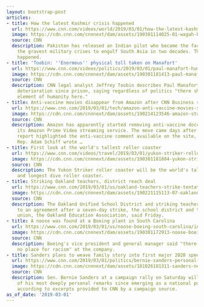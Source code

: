 ```yaml
---
layout: bootstrap-post
articles:
- title: How the latest Kashmir crisis happened
  url: https://www.cnn.com/videos/world/2019/03/01/how-the-latest-kashmir-crisis-unfurled-lon-orig-jba.cnn
  image: https://cdn.cnn.com/cnnnext/dam/assets/190301114025-01-wagah-border-ceremony-file-2008-super-tease.jpg
  source: CNN
  description: Pakistan has released an Indian pilot who became the face of one of
    the gravest military crises to engulf South Asia in two decades. This is how it
    happened.
- title: 'Toobin: ''Enormous'' physical toll taken on Manafort'
  url: https://www.cnn.com/videos/politics/2019/03/01/paul-manafort-humanity-physical-toll-toobin-sot-tsr-vpx.cnn
  image: https://cdn.cnn.com/cnnnext/dam/assets/190301181413-paul-manafort-humanity-physical-toll-toobin-sot-tsr-vpx-00000515-super-tease.jpg
  source: CNN
  description: CNN legal analyst Jeffrey Toobin describes Paul Manafort's physical
    deterioration since prison, saying regardless of politics "there should be an
    element of humanity here."
- title: Anti-vaccine movies disappear from Amazon after CNN Business report
  url: https://www.cnn.com/2019/03/01/tech/amazon-anti-vaccine-movies-schiff/index.html
  image: https://cdn.cnn.com/cnnnext/dam/assets/190214123546-amazon-staten-island-super-tease.jpg
  source: CNN
  description: Amazon has apparently started removing anti-vaccine documentaries from
    its Amazon Prime Video streaming service. The move came days after a CNN Business
    report highlighted the anti-vaccine comment available on the site, and hours after
    Rep. Adam Schiff wrote …
- title: First look at the world's tallest roller coaster
  url: https://www.cnn.com/videos/travel/2019/03/01/yukon-striker-rollercoaster-canada-orig-caf.cnn
  image: https://cdn.cnn.com/cnnnext/dam/assets/190301181804-yukon-striker-super-tease.jpg
  source: CNN
  description: The Yukon Striker roller coaster will be the world's tallest, fastest
    and longest dive roller coaster.
- title: Striking Oakland teachers, district reach deal
  url: https://www.cnn.com/2019/03/01/us/oakland-teachers-strike-tentative-agreement/index.html
  image: https://cdn.cnn.com/cnnnext/dam/assets/190221115113-07-oakland-teacher-strike-0221-super-tease.jpg
  source: CNN
  description: The Oakland Unified School District and striking teachers have come
    to an agreement after a seven-day strike, the school district and the teachers'
    union, the Oakland Education Association, said Friday.
- title: A noose was found at a Boeing plant in South Carolina
  url: https://www.cnn.com/2019/03/01/us/noose-boeing-south-carolina/index.html
  image: https://cdn.cnn.com/cnnnext/dam/assets/190301172913-noose-boeing-south-carolina-super-tease.jpg
  source: CNN
  description: Boeing's vice president and general manager said "there is absolutely
    no place for racism" at the company.
- title: Sanders plans to weave family story into first major 2020 speech
  url: https://www.cnn.com/2019/03/01/politics/bernie-sanders-personal-story-new-york-brooklyn-college/index.html
  image: https://cdn.cnn.com/cnnnext/dam/assets/181026181311-sanders-nevada-super-tease.jpg
  source: CNN
  description: Sen. Bernie Sanders at a campaign rally on Saturday will deliver some
    of his most deeply personal remarks since emerging as a national political figure,
    according to excerpts provided to CNN by a campaign source.
as_of_date: '2019-03-01'
---
```


